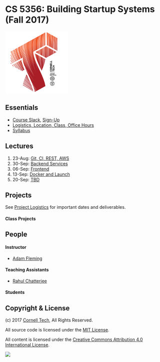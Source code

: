 CS 5356: Building Startup Systems (Fall 2017)
===============================================

![Cornell Tech](images/CT_logo1.png)

Essentials
----------

* [Course Slack](https://ct-cs5356-fall2017.slack.com), [Sign-Up](https://ct-cs5356-fall2017.slack.com/signup)
* [Logistics, Location, Class, Office Hours](course/logistics.md)
* [Syllabus](course/syllabus.md)

Lectures
--------

1.  23-Aug: [Git, CI, REST, AWS](course/01-git-ci-rest-aws)
2.  30-Sep: [Backend Services]() 
3.  06-Sep: [Frontend]()         
4.  13-Sep: [Docker and Launch]()
5.  20-Sep: [TBD]()              


Projects
--------

See [Project Logistics](projects/logistics.md) for important dates and deliverables.

#### Class Projects

People
------

#### Instructor

* [Adam Fleming](people/adam-fleming.md)

#### Teaching Assistants

* [Rahul Chatterjee](people/rahul-chatterjee.md)

#### Students
<!-- Please keep in Alpha order -->

Copyright & License
-------------------

(c) 2017 [Cornell Tech](http://www.cs.cornell.edu), All Rights Reserved.

All source code is licensed under the [MIT License](MIT-LICENSE.txt).

All content is licensed under the [Creative Commons Attribution 4.0 International License](CC-BY-4.0-LICENSE.txt).

<a href='https://creativecommons.org/licenses/by/4.0'>![](https://i.creativecommons.org/l/by/4.0/88x31.png)</a>
